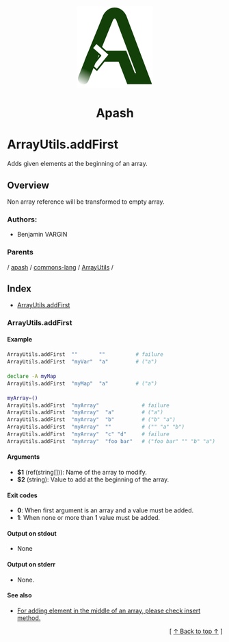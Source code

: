 
<div align='center' id='apash-top'>
  <a href='https://github.com/hastec-fr/apash'>
    <img alt='apash-logo' src='../../../../../../../assets/apash-logo.svg'/>
  </a>

  # Apash
</div>

# ArrayUtils.addFirst

Adds given elements at the beginning of an array.

## Overview

Non array reference will be transformed to empty array.
### Authors:
* Benjamin VARGIN

### Parents
<!-- apash.parentBegin -->
[](../../../../.md) / [apash](../../../apash.md) / [commons-lang](../../commons-lang.md) / [ArrayUtils](../ArrayUtils.md) / 
<!-- apash.parentEnd -->

## Index

* [ArrayUtils.addFirst](#arrayutilsaddfirst)

### ArrayUtils.addFirst

#### Example
```bash
ArrayUtils.addFirst  ""       ""          # failure
ArrayUtils.addFirst  "myVar"  "a"         # ("a")

declare -A myMap
ArrayUtils.addFirst  "myMap"  "a"         # ("a")

myArray=()
ArrayUtils.addFirst  "myArray"              # failure
ArrayUtils.addFirst  "myArray"  "a"         # ("a")
ArrayUtils.addFirst  "myArray"  "b"         # ("b" "a")
ArrayUtils.addFirst  "myArray"  ""          # ("" "a" "b")
ArrayUtils.addFirst  "myArray"  "c" "d"     # failure
ArrayUtils.addFirst  "myArray"  "foo bar"   # ("foo bar" "" "b" "a")
```

#### Arguments

* **$1** (ref(string[])): Name of the array to modify.
* **$2** (string): Value to add at the beginning of the array.

#### Exit codes

* **0**: When first argument is an array and a value must be added.
* **1**: When none or more than 1 value must be added.

#### Output on stdout

* None

#### Output on stderr

* None.

#### See also

* [For adding element in the middle of an array, please check insert method.](#for-adding-element-in-the-middle-of-an-array-please-check-insert-method)


  <div align='right'>[ <a href='#apash-top'>↑ Back to top ↑</a> ]</div>

